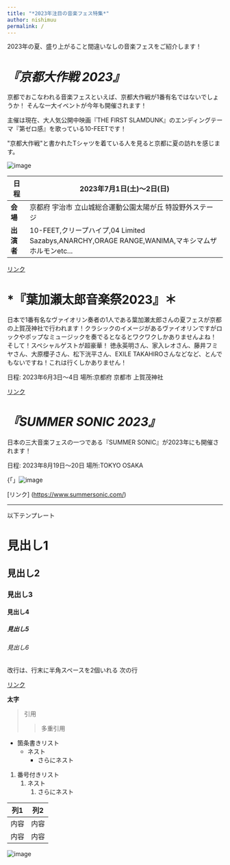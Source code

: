 ```yaml
---
title: "*2023年注目の音楽フェス特集*"
author: nishimuu
permalink: /
---
```

2023年の夏、盛り上がること間違いなしの音楽フェスをご紹介します！  


# *『京都大作戦 2023』*
京都でおこなわれる音楽フェスといえば、京都大作戦が1番有名ではないでしょうか！
そんな一大イベントが今年も開催されます！

主催は現在、大人気公開中映画『THE FIRST SLAMDUNK』のエンディングテーマ『第ゼロ感』を歌っている10-FEETです！


"京都大作戦"と書かれたTシャツを着ている人を見ると京都に夏の訪れを感じます。

![image](https://github.com/nishimuuu8/nishimuu_web/assets/132985678/5b99cff9-32f5-4a37-add4-d118d6d70378)



| 日程 | 2023年7月1日(土)〜2日(日)   |
|-----|-----|
| <strong>会場</strong>  | 京都府 宇治市 立山城総合運動公園太陽が丘 特設野外ステージ  |
| <strong>出演者</strong>  | 10-FEET,クリープハイプ,04 Limited Sazabys,ANARCHY,ORAGE RANGE,WANIMA,マキシマムザホルモンetc...  |

[リンク](https://kyoto-daisakusen.kyoto/23/)


# *『葉加瀬太郎音楽祭2023』＊

日本で1番有名なヴァイオリン奏者の1人である葉加瀬太郎さんの夏フェスが京都の上賀茂神社で行われます！クラシックのイメージがあるヴァイオリンですがロックやポップなミュージックを奏でるとなるとワクワクしかありませんよね！
そして！スペシャルゲストが超豪華！
徳永英明さん、家入レオさん、藤井フミヤさん、大原櫻子さん、松下洸平さん、EXILE TAKAHIROさんなどなど、とんでもないですね！これは行くしかありません！

日程: 2023年6月3日〜4日
場所:京都府 京都市 上賀茂神社



[リンク](https://hakasetaroongakusai.com/)




# *『SUMMER SONIC 2023』*

日本の三大音楽フェスの一つである『SUMMER SONIC』が2023年にも開催されます！

日程: 2023年8月19日〜20日
場所:TOKYO OSAKA 

{「」![image](https://github.com/nishimuuu8/nishimuu_web/assets/132985678/912eb4c6-fa2d-4ef5-9c13-9dc871a1000e)


[リンク] (https://www.summersonic.com/)








---

以下テンプレート

# 見出し1
## 見出し2
### 見出し3
#### 見出し4
##### 見出し5
###### 見出し6

改行は、行末に半角スペースを2個いれる
次の行

[リンク](https://www.google.co.jp/)

**太字**

> 引用
>> 多重引用


- 箇条書きリスト
  - ネスト
    - さらにネスト


1. 番号付きリスト
   1. ネスト
      1. さらにネスト


| 列1  | 列2  |
|-----|-----|
| 内容  | 内容  |
| 内容  | 内容  |

![image](/GHPages_WebSite/assets/images/logo-150.png)

